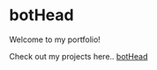 # botHead
Welcome to my portfolio!

Check out my projects here..
[botHead](https://sharmithag.github.io/bH/)
